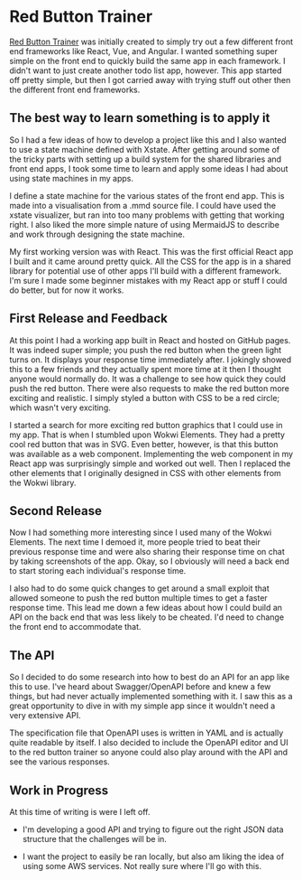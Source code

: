 # Red Button Trainer

[Red Button Trainer](http://red-button-trainer.weboftomorrow.com/)
was initially created to simply try out a few different front end frameworks
like React, Vue, and Angular. I wanted something super simple on the front end
to quickly build the same app in each framework. I didn't want to just create
another todo list app, however. This app started off pretty simple, but then
I got carried away with trying stuff out other then the different front end
frameworks.

## The best way to learn something is to apply it

So I had a few ideas of how to develop a project like this and I also wanted to
use a state machine defined with Xstate. After getting around some of the tricky parts with
setting up a build system for the shared libraries and front end
apps, I took some time to learn and apply some ideas I had about using state
machines in my apps.

I define a state machine for the various states of the front end app. This is
made into a visualisation from a .mmd source file. I could have used the
xstate visualizer, but ran into too many problems with getting that working
right. I also liked the more simple nature of using MermaidJS to describe and
work through designing the state machine.

My first working version was with React. This was the first official React app
I built and it came around pretty quick. All the CSS for the app is in a shared
library for potential use of other apps I'll build with a different framework.
I'm sure I made some beginner mistakes with my React app or stuff I could do
better, but for now it works.

## First Release and Feedback

At this point I had a working app built in React and hosted on GitHub pages. It
was indeed super simple; you push the red button when the green light turns on.
It displays your response time immediately after. I jokingly showed this to
a few friends and they actually spent more time at it then I thought anyone
would normally do. It was a challenge to see how quick they could push the red
button. There were also requests to make the red button more exciting and
realistic. I simply styled a button with CSS to be a red circle; which wasn't
very exciting.

I started a search for more exciting red button graphics that I could use in my
app. That is when I stumbled upon Wokwi Elements. They had a pretty cool red
button that was in SVG. Even better, however, is that this button was available
as a web component. Implementing the web component in my React app was
surprisingly simple and worked out well. Then I replaced the other elements that
I originally designed in CSS with other elements from the Wokwi library.

## Second Release

Now I had something more interesting since I used many of the Wokwi Elements.
The next time I demoed it, more people tried to beat their previous response
time and were also sharing their response time on chat by taking screenshots of
the app. Okay, so I obviously will need a back end to start storing each
individual's response time.

I also had to do some quick changes to get around a small exploit that allowed
someone to push the red button multiple times to get a faster response time.
This lead me down a few ideas about how I could build an API on the back end
that was less likely to be cheated. I'd need to change the
front end to accommodate that.

## The API

So I decided to do some research into how to best do an API for an app like this
to use. I've heard about Swagger/OpenAPI before and knew a few things, but had
never actually implemented something with it. I saw this as a great opportunity
to dive in with my simple app since it wouldn't need a very extensive API.

The specification file that OpenAPI uses is written in YAML and is actually
quite readable by itself. I also decided to include the OpenAPI editor and UI to
the red button trainer so anyone could also play around with the API and see the
various responses.

## Work in Progress

At this time of writing is were I left off.

- I'm developing a good API and trying to figure out the right JSON data
  structure that the challenges will be in.

- I want the project to easily be ran locally, but also am liking the idea
  of using some AWS services. Not really sure where I'll go with this.
